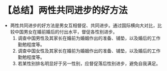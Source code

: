 # 【总结】两性共同进步的好方法

-   两性共同进步的好方法是男女互相督促、共同进步。通过国际横向大对比，比较中国男女在婚前婚后的付出水平，督促各性别进步。
    1.  调查中国男性及其家长在婚前为婚姻作出的准备、铺垫，以及婚后的工作勤勉程度等。
    2.  调查中国女性及其家长在婚前为婚姻作出的准备、铺垫，以及婚后的工作勤勉程度等。
    3.  若某性别排名明显好于另一性别，应督促落后性别进步，避免自我满足。